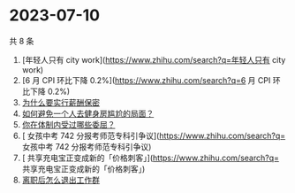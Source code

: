 # 2023-07-10

共 8 条

<!-- BEGIN -->
<!-- 最后更新时间 Mon Jul 10 2023 20:11:07 GMT+0800 (China Standard Time) -->

1. [年轻人只有 city work](https://www.zhihu.com/search?q=年轻人只有 city work)
1. [6 月 CPI 环比下降 0.2%](https://www.zhihu.com/search?q=6 月 CPI 环比下降
   0.2%)
1. [为什么要实行薪酬保密](https://www.zhihu.com/search?q=为什么要实行薪酬保密)
1. [如何避免一个人去健身房尴尬的局面？](https://www.zhihu.com/search?q=如何避免一个人去健身房尴尬的局面？)
1. [你在体制内受过哪些委屈？](https://www.zhihu.com/search?q=你在体制内受过哪些委屈？)
1. [	女孩中考 742 分报考师范专科引争议](https://www.zhihu.com/search?q=	女孩中考
   742 分报考师范专科引争议)
1. [	共享充电宝正变成新的「价格刺客」](https://www.zhihu.com/search?q=	共享充电宝正变成新的「价格刺客」)
1. [离职后怎么退出工作群](https://www.zhihu.com/search?q=离职后怎么退出工作群)

<!-- END -->
